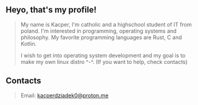 ## Heyo, that's my profile!

> My name is Kacper,
> I'm catholic and a highschool student of IT from poland. I'm interested in programming, operating systems and philosophy. My favorite programming languages are Rust, C and Kotlin.
> 
> I wish to get into operating system development and my goal is to make my own linux distro ^-^. (If you want to help, check contacts)

## Contacts
> Email: <kacperdziadek0@proton.me>

